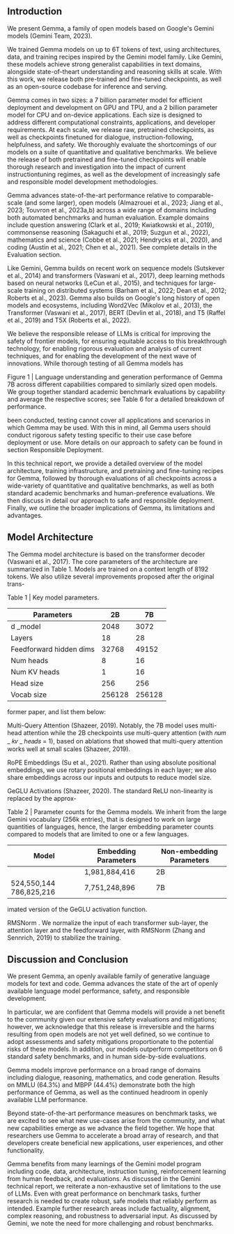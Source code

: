 ## Introduction

We present Gemma, a family of open models based on Google's Gemini models (Gemini Team, 2023).

We trained Gemma models on up to 6T tokens of text, using architectures, data, and training recipes inspired by the Gemini model family. Like Gemini, these models achieve strong generalist capabilities in text domains, alongside state-of-theart understanding and reasoning skills at scale. With this work, we release both pre-trained and fine-tuned checkpoints, as well as an open-source codebase for inference and serving.

Gemma comes in two sizes: a 7 billion parameter model for efficient deployment and development on GPU and TPU, and a 2 billion parameter model for CPU and on-device applications. Each size is designed to address different computational constraints, applications, and developer requirements. At each scale, we release raw, pretrained checkpoints, as well as checkpoints finetuned for dialogue, instruction-following, helpfulness, and safety. We thoroughly evaluate the shortcomings of our models on a suite of quantitative and qualitative benchmarks. We believe the release of both pretrained and fine-tuned checkpoints will enable thorough research and investigation into the impact of current instructiontuning regimes, as well as the development of increasingly safe and responsible model development methodologies.

Gemma advances state-of-the-art performance relative to comparable-scale (and some larger), open models (Almazrouei et al., 2023; Jiang et al., 2023; Touvron et al., 2023a,b) across a wide range of domains including both automated benchmarks and human evaluation. Example domains include question answering (Clark et al., 2019; Kwiatkowski et al., 2019), commonsense reasoning (Sakaguchi et al., 2019; Suzgun et al., 2022), mathematics and science (Cobbe et al., 2021; Hendrycks et al., 2020), and coding (Austin et al., 2021; Chen et al., 2021). See complete details in the Evaluation section.

Like Gemini, Gemma builds on recent work on sequence models (Sutskever et al., 2014) and transformers (Vaswani et al., 2017), deep learning methods based on neural networks (LeCun et al., 2015), and techniques for large-scale training on distributed systems (Barham et al., 2022; Dean et al., 2012; Roberts et al., 2023). Gemma also builds on Google's long history of open models and ecosystems, including Word2Vec (Mikolov et al., 2013), the Transformer (Vaswani et al., 2017), BERT (Devlin et al., 2018), and T5 (Raffel et al., 2019) and T5X (Roberts et al., 2022).

We believe the responsible release of LLMs is critical for improving the safety of frontier models, for ensuring equitable access to this breakthrough technology, for enabling rigorous evaluation and analysis of current techniques, and for enabling the development of the next wave of innovations. While thorough testing of all Gemma models has

Figure 1 | Language understanding and generation performance of Gemma 7B across different capabilities compared to similarly sized open models. We group together standard academic benchmark evaluations by capability and average the respective scores; see Table 6 for a detailed breakdown of performance.

<!-- image -->

been conducted, testing cannot cover all applications and scenarios in which Gemma may be used. With this in mind, all Gemma users should conduct rigorous safety testing specific to their use case before deployment or use. More details on our approach to safety can be found in section Responsible Deployment.

In this technical report, we provide a detailed overview of the model architecture, training infrastructure, and pretraining and fine-tuning recipes for Gemma, followed by thorough evaluations of all checkpoints across a wide-variety of quantitative and qualitative benchmarks, as well as both standard academic benchmarks and human-preference evaluations. We then discuss in detail our approach to safe and responsible deployment. Finally, we outline the broader implications of Gemma, its limitations and advantages.

## Model Architecture

The Gemma model architecture is based on the transformer decoder (Vaswani et al., 2017). The core parameters of the architecture are summarized in Table 1. Models are trained on a context length of 8192 tokens. We also utilize several improvements proposed after the original trans-

Table 1 | Key model parameters.

| Parameters              |     2B |     7B |
|-------------------------|--------|--------|
| d \_model                |   2048 |   3072 |
| Layers                  |     18 |     28 |
| Feedforward hidden dims |  32768 |  49152 |
| Num heads               |      8 |     16 |
| Num KV heads            |      1 |     16 |
| Head size               |    256 |    256 |
| Vocab size              | 256128 | 256128 |

former paper, and list them below:

Multi-Query Attention (Shazeer, 2019). Notably, the 7B model uses multi-head attention while the 2B checkpoints use multi-query attention (with 𝑛𝑢𝑚 \_ 𝑘𝑣 \_ ℎ𝑒𝑎𝑑𝑠 = 1), based on ablations that showed that multi-query attention works well at small scales (Shazeer, 2019).

RoPE Embeddings (Su et al., 2021). Rather than using absolute positional embeddings, we use rotary positional embeddings in each layer; we also share embeddings across our inputs and outputs to reduce model size.

GeGLU Activations (Shazeer, 2020). The standard ReLU non-linearity is replaced by the approx-

Table 2 | Parameter counts for the Gemma models. We inherit from the large Gemini vocabulary (256k entries), that is designed to work on large quantities of languages, hence, the larger embedding parameter counts compared to models that are limited to one or a few languages.

| Model                   | Embedding Parameters   | Non-embedding Parameters   |
|-------------------------|------------------------|----------------------------|
|                         | 1,981,884,416          | 2B                         |
| 524,550,144 786,825,216 | 7,751,248,896          | 7B                         |

imated version of the GeGLU activation function.

RMSNorm . We normalize the input of each transformer sub-layer, the attention layer and the feedforward layer, with RMSNorm (Zhang and Sennrich, 2019) to stabilize the training.

## Discussion and Conclusion

We present Gemma, an openly available family of generative language models for text and code. Gemma advances the state of the art of openly available language model performance, safety, and responsible development.

In particular, we are confident that Gemma models will provide a net benefit to the community given our extensive safety evaluations and mitigations; however, we acknowledge that this release is irreversible and the harms resulting from open models are not yet well defined, so we continue to adopt assessments and safety mitigations proportionate to the potential risks of these models. In addition, our models outperform competitors on 6 standard safety benchmarks, and in human side-by-side evaluations.

Gemma models improve performance on a broad range of domains including dialogue, reasoning, mathematics, and code generation. Results on MMLU (64.3%) and MBPP (44.4%) demonstrate both the high performance of Gemma, as well as the continued headroom in openly available LLM performance.

Beyond state-of-the-art performance measures on benchmark tasks, we are excited to see what new use-cases arise from the community, and what new capabilities emerge as we advance the field together. We hope that researchers use Gemma to accelerate a broad array of research, and that developers create beneficial new applications, user experiences, and other functionality.

Gemma benefits from many learnings of the Gemini model program including code, data, architecture, instruction tuning, reinforcement learning from human feedback, and evaluations. As discussed in the Gemini technical report, we reiterate a non-exhaustive set of limitations to the use of LLMs. Even with great performance on benchmark tasks, further research is needed to create robust, safe models that reliably perform as intended. Example further research areas include factuality, alignment, complex reasoning, and robustness to adversarial input. As discussed by Gemini, we note the need for more challenging and robust benchmarks.

